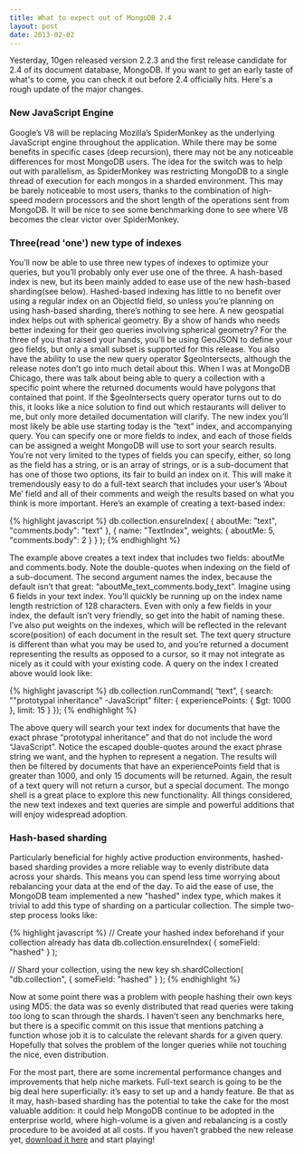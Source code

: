 ```yaml
---
title: What to expect out of MongoDB 2.4
layout: post
date: 2013-02-02
---
```


Yesterday, 10gen released version 2.2.3 and the first release candidate for 2.4
of its document database, MongoDB. If you want to get an early taste of what's
to come, you can check it out before 2.4 officially hits. Here's a rough update 
of the major changes.

### New JavaScript Engine

Google’s V8 will be replacing Mozilla’s SpiderMonkey as the underlying
JavaScript engine throughout the application. While there may be some benefits
in specific cases (deep recursion), there may not be any noticeable differences
for most MongoDB users. The idea for the switch was to help out with
parallelism, as SpiderMonkey was restricting MongoDB to a single thread of
execution for each mongos in a sharded environment. This may be barely
noticeable to most users, thanks to the combination of high-speed modern
processors and the short length of the operations sent from MongoDB. It will be
nice to see some benchmarking done to see where V8 becomes the clear victor
over SpiderMonkey.

### Three(read 'one') new type of indexes

You’ll now be able to use three new types of indexes to optimize your queries,
but you’ll probably only ever use one of the three. A hash-based index is new,
but its been mainly added to ease use of the new hash-based sharding(see
below). Hashed-based indexing has little to no benefit over using a regular
index on an ObjectId field, so unless you’re planning on using hash-based
sharding, there’s nothing to see here. A new geospatial index helps out with
spherical geometry. By a show of hands who needs better indexing for their geo
queries involving spherical geometry? For the three of you that raised your
hands, you’ll be using GeoJSON to define your geo fields, but only a small
subset is supported for this release. You also have the ability to use the new
query operator $geoIntersects, although the release notes don’t go into much
detail about this. When I was at MongoDB Chicago, there was talk about being
able to query a collection with a specific point where the returned documents
would have polygons that contained that point. If the $geoIntersects query
operator turns out to do this, it looks like a nice solution to find out which
restaurants will deliver to me, but only more detailed documentation will
clarify. The new index you’ll most likely be able use starting today is the
“text” index, and accompanying query. You can specify one or more fields to
index, and each of those fields can be assigned a weight MongoDB will use to
sort your search results. You’re not very limited to the types of fields you
can specify, either, so long as the field has a string, or is an array of
strings, or is a sub-document that has one of those two options, its fair to
build an index on it.  This will make it tremendously easy to do a full-text
search that includes your user’s ‘About Me’ field and all of their comments and
weigh the results based on what you think is more important. Here’s an example
of creating a text-based index:

{% highlight javascript %}
db.collection.ensureIndex(
  {
    aboutMe: "text",
    "comments.body": "text"
  },
  {
    name: "TextIndex",
      weights: {
        aboutMe: 5,
        "comments.body": 2
      }
  }
);
{% endhighlight %}

The example above creates a text index that includes two fields: aboutMe and
comments.body. Note the double-quotes when indexing on the field of a
sub-document. The second argument names the index, because the default isn’t
that great: “aboutMe_text_comments.body_text”. Imagine using 6 fields in your
text index. You’ll quickly be running up on the index name length restriction
of 128 characters. Even with only a few fields in your index, the default isn’t
very friendly, so get into the habit of naming these. I’ve also put weights on
the indexes, which will be reflected in the relevant score(position) of each
document in the result set. The text query structure is different than what you
may be used to, and you’re returned a document representing the results as
opposed to a cursor, so it may not integrate as nicely as it could with your
existing code. A query on the index I created above would look like:

{% highlight javascript %}
db.collection.runCommand( “text”, 
    {
        search: "\"prototypal inheritance\" -JavaScript"
        filter: { experiencePoints: { $gt: 1000 },
        limit: 15
    }
});
{% endhighlight %}

The above query will search your text index for documents that have the exact
phrase “prototypal inheritance” and that do not include the word “JavaScript”.
Notice the escaped double-quotes around the exact phrase string we want, and
the hyphen to represent a negation. The results will then be filtered by
documents that have an experiencePoints field that is greater than 1000, and
only 15 documents will be returned. Again, the result of a text query will not
return a cursor, but a special document. The mongo shell is a great place to
explore this new functionality. All things considered, the new text indexes and
text queries are simple and powerful additions that will enjoy widespread
adoption.

### Hash-based sharding

Particularly beneficial for highly active production environments, hashed-based
sharding provides a more reliable way to evenly distribute data across your
shards. This means you can spend less time worrying about rebalancing your data
at the end of the day. To aid the ease of use, the MongoDB team implemented a
new "hashed" index type, which makes it trivial to add this type of sharding on
a particular collection. The simple two-step process looks like:

{% highlight javascript %}
// Create your hashed index beforehand if your collection already has data
db.collection.ensureIndex( { someField: "hashed" } );

// Shard your collection, using the new key
sh.shardCollection( "db.collection", { someField: "hashed" } );
{% endhighlight %}

Now at some point there was a problem with people hashing their own keys using
MD5: the data was so evenly distributed that read queries were taking too long
to scan through the shards. I haven’t seen any benchmarks here, but there is a
specific commit on this issue that mentions patching a function whose job it is
to calculate the relevant shards for a given query. Hopefully that solves the
problem of the longer queries while not touching the nice, even distribution.

For the most part, there are some incremental performance changes and
improvements that help niche markets. Full-text search is going to be the big
deal here superficially: it’s easy to set up and a handy feature. Be that as it
may, hash-based sharding has the potential to take the cake for the most
valuable addition: it could help MongoDB continue to be adopted in the
enterprise world, where high-volume is a given and rebalancing is a costly
procedure to be avoided at all costs. If you haven’t grabbed the new release
yet, [download it here](http://www.mongodb.org/downloads) and start playing!

